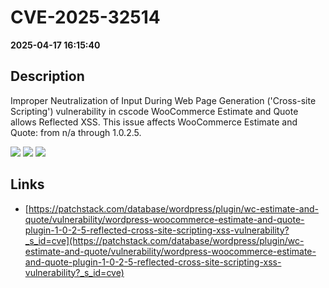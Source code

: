 # CVE-2025-32514

**2025-04-17 16:15:40**

## Description
Improper Neutralization of Input During Web Page Generation ('Cross-site Scripting') vulnerability in cscode WooCommerce Estimate and Quote allows Reflected XSS. This issue affects WooCommerce Estimate and Quote: from n/a through 1.0.2.5.

![](https://img.shields.io/static/v1?label=Score&message=7.1&color=red)
![](https://img.shields.io/static/v1?label=Severity&message=HIGH&color=red)
![](https://img.shields.io/static/v1?label=CWE&message=XSS&color=green)

## Links
- [https://patchstack.com/database/wordpress/plugin/wc-estimate-and-quote/vulnerability/wordpress-woocommerce-estimate-and-quote-plugin-1-0-2-5-reflected-cross-site-scripting-xss-vulnerability?_s_id=cve](https://patchstack.com/database/wordpress/plugin/wc-estimate-and-quote/vulnerability/wordpress-woocommerce-estimate-and-quote-plugin-1-0-2-5-reflected-cross-site-scripting-xss-vulnerability?_s_id=cve)
